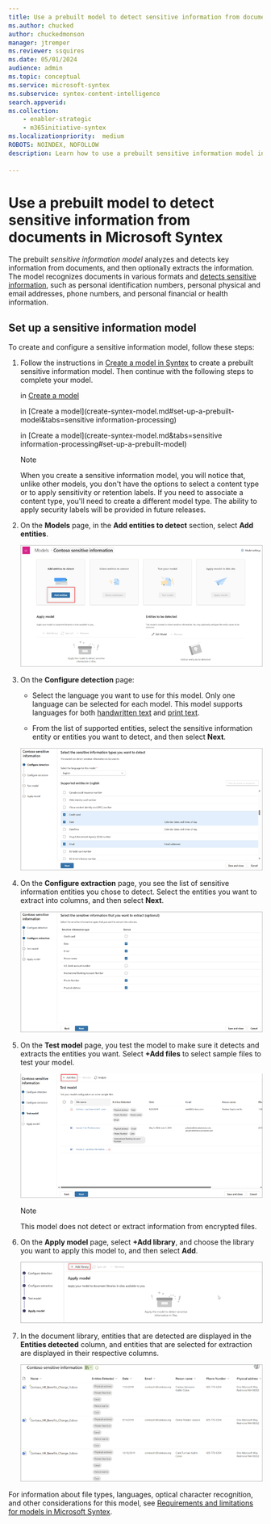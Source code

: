 ```yaml
---
title: Use a prebuilt model to detect sensitive information from documents in Microsoft Syntex
ms.author: chucked
author: chuckedmonson
manager: jtremper
ms.reviewer: ssquires
ms.date: 05/01/2024
audience: admin
ms.topic: conceptual
ms.service: microsoft-syntex
ms.subservice: syntex-content-intelligence
search.appverid: 
ms.collection: 
    - enabler-strategic
    - m365initiative-syntex
ms.localizationpriority:  medium
ROBOTS: NOINDEX, NOFOLLOW
description: Learn how to use a prebuilt sensitive information model in Microsoft Syntex.

---
```


# Use a prebuilt model to detect sensitive information from documents in Microsoft Syntex

The prebuilt *sensitive information model* analyzes and detects key information from documents, and then optionally extracts the information. The model recognizes documents in various formats and [detects sensitive information](/azure/ai-services/language-service/personally-identifiable-information/concepts/entity-categories), such as personal identification numbers, personal physical and email addresses, phone numbers, and personal financial or health information.

## Set up a sensitive information model

To create and configure a sensitive information model, follow these steps:

1. Follow the instructions in [Create a model in Syntex](create-syntex-model.md#set-up-a-prebuilt-model) to create a prebuilt sensitive information model. Then continue with the following steps to complete your model.

    in [Create a model](create-syntex-model.md#set-up-a-prebuilt-model&tabs=sensitive-information-processing#set-up-a-prebuilt-model)


    in [Create a model](create-syntex-model.md#set-up-a-prebuilt-model&tabs=sensitive information-processing)

    in [Create a model](create-syntex-model.md&tabs=sensitive information-processing#set-up-a-prebuilt-model)

    > [!NOTE]
    > When you create a sensitive information model, you will notice that, unlike other models, you don't have the options to select a content type or to apply sensitivity or retention labels. If you need to associate a content type, you'll need to create a different model type. The ability to apply security labels will be provided in future releases.

2. On the **Models** page, in the **Add entities to detect** section, select **Add entities**.

    ![Screenshot of the new models page showing the Add entities to detect section.](../media/content-understanding/prebuilt-add-file-to-analyze-sensitive-info.png)

3. On the **Configure detection** page:

    - Select the language you want to use for this model. Only one language can be selected for each model. This model supports languages for both [handwritten text](/azure/ai-services/computer-vision/language-support#handwritten-text) and [print text](/azure/ai-services/computer-vision/language-support#print-text).

    - From the list of supported entities, select the sensitive information entity or entities you want to detect, and then select **Next**.

    ![Screenshot of the Configure detection page.](../media/content-understanding/prebuilt-sensitive-configure-detection.png)

4. On the **Configure extraction** page, you see the list of sensitive information entities you chose to detect. Select the entities you want to extract into columns, and then select **Next**.

    ![Screenshot of the Configure extraction page.](../media/content-understanding/prebuilt-sensitive-select-extract.png)

5. On the **Test model** page, you test the model to make sure it detects and extracts the entities you want. Select **+Add files** to select sample files to test your model.

    ![Screenshot of the Test model page.](../media/content-understanding/prebuilt-sensitive-test-model-2.png)

    > [!NOTE]
    > This model does not detect or extract information from encrypted files.

6. On the **Apply model** page, select **+Add library**, and choose the library you want to apply this model to, and then select **Add**.

    ![Screenshot of the Apply model page.](../media/content-understanding/prebuilt-sensitive-apply-model-2.png)

7. In the document library, entities that are detected are displayed in the **Entities detected** column, and entities that are selected for extraction are displayed in their respective columns.

    ![Screenshot of the library showing entities detected.](../media/content-understanding/prebuilt-sensitive-entities-extracted.png)

For information about file types, languages, optical character recognition, and other considerations for this model, see [Requirements and limitations for models in Microsoft Syntex](requirements-and-limitations.md#sensitive-information-processing).
<!---
## Create a rule to apply a sensitivity label

To create a rule to automatically apply a sensitivity label or a retention to a document, see [link to article TBD].--->

